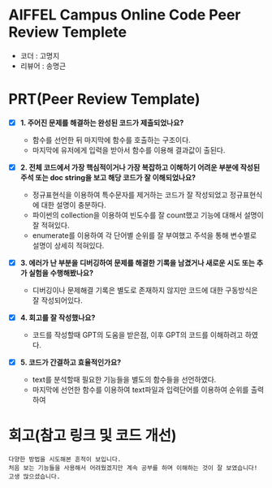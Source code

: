 # AIFFEL Campus Online Code Peer Review Templete
- 코더 : 고명지
- 리뷰어 : 송명근


# PRT(Peer Review Template)
- [X]  **1. 주어진 문제를 해결하는 완성된 코드가 제출되었나요?**
    - 함수를 선언한 뒤 마지막에 함수를 호출하는 구조이다.
    - 마지막에 유저에게 입력을 받아서 함수를 이용해 결과값이 출된다.
    
- [X]  **2. 전체 코드에서 가장 핵심적이거나 가장 복잡하고 이해하기 어려운 부분에 작성된 
주석 또는 doc string을 보고 해당 코드가 잘 이해되었나요?**
    - 정규표현식을 이용하여 특수문자를 제거하는 코드가 잘 작성되었고 정규표현식에 대한 설명이 충분하다.
    - 파이썬의 collection을 이용하여 빈도수를 잘 count했고 기능에 대해서 설명이 잘 적혀있다.
    - enumerate를 이용하여 각 단어별 순위를 잘 부여했고 주석을 통해 변수별로 설명이 상세히 적혀있다.
        
- [X]  **3. 에러가 난 부분을 디버깅하여 문제를 해결한 기록을 남겼거나
새로운 시도 또는 추가 실험을 수행해봤나요?**
    - 디버깅이나 문제해결 기록은 별도로 존재하지 않지만 코드에 대한 구동방식은 잘 작성되어있다.
        
- [X]  **4. 회고를 잘 작성했나요?**
    - 코드를 작성할때 GPT의 도움을 받은점, 이후 GPT의 코드를 이해하려고 하였다.
        
- [X]  **5. 코드가 간결하고 효율적인가요?**
    - text를 분석할때 필요한 기능들을 별도의 함수들을 선언하였다.
    - 마지막에 선언한 함수를 이용하여 text파일과 입력단어를 이용하여 순위를 출력하여 


# 회고(참고 링크 및 코드 개선)
```
다양한 방법을 시도해본 흔적이 보입니다.
처음 보는 기능들을 사용해서 어려웠겠지만 계속 공부를 하며 이해하는 것이 잘 보였습니다!
고생 많으셨습니다.
```
